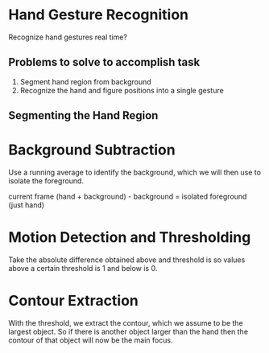 # Hand Gesture Recognition
Recognize hand gestures real time?

## Problems to solve to accomplish task
1. Segment hand region from background
2. Recognize the hand and figure positions into a single gesture

## Segmenting the Hand Region
# Background Subtraction
Use a running average to identify the background, which we will then use to isolate the foreground.

current frame (hand + background) - background = isolated foreground (just hand)

# Motion Detection and Thresholding
Take the absolute difference obtained above and threshold is so values above a certain threshold is 1 and below is 0.

# Contour Extraction
With the threshold, we extract the contour, which we assume to be the largest object. So if there is another object
larger than the hand then the contour of that object will now be the main focus.

